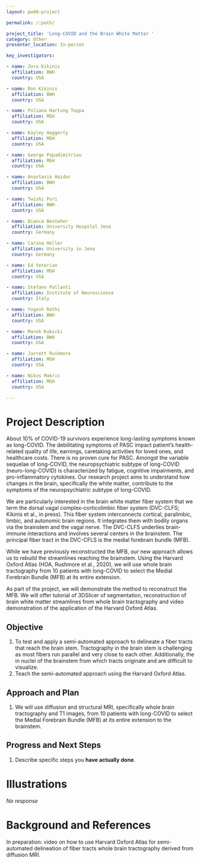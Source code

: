 ```yaml
---
layout: pw40-project

permalink: /:path/

project_title: 'Long-COVID and the Brain White Matter '
category: Other
presenter_location: In-person

key_investigators:

- name: Zora Kikinis
  affiliation: BWH
  country: USA

- name: Ron Kikinis
  affiliation: BWH
  country: USA

- name: Poliana Hartung Toppa
  affiliation: MGH
  country: USA

- name: Kayley Haggerty
  affiliation: MGH
  country: USA

- name: George Papadimitriou
  affiliation: MGH
  country: USA

- name: Anastasia Haidar
  affiliation: BWH
  country: USA

- name: Twishi Puri
  affiliation: BWH
  country: USA

- name: Bianca Besteher
  affiliation: University Hospital Jena
  country: Germany

- name: Carina Heller
  affiliation: University in Jena
  country: Germany

- name: Ed Yeterian
  affiliation: MGH
  country: USA

- name: Stefano Pallanti
  affiliation: Institute of Neuroscience
  country: Italy

- name: Yogesh Rathi
  affiliation: BWH
  country: USA

- name: Marek Kubicki
  affiliation: BWH
  country: USA

- name: Jarrett Rushmore
  affiliation: MGH
  country: USA

- name: Nikos Makris
  affiliation: MGH
  country: USA

---
```


# Project Description

<!-- Add a short paragraph describing the project. -->

About 10% of COVID-19 survivors experience long-lasting symptoms known as long-COVID. The debilitating symptoms of PASC impact patient’s health-related quality of life, earnings, caretaking activities for loved ones, and healthcare costs. There is no proven cure for PASC. Amongst the variable sequelae of long-COVID, the neuropsychiatric subtype of long-COVID (neuro-long-COVID) is characterized by fatigue, cognitive impairments, and pro-inflammatory cytokines. Our research project aims to understand how changes in the brain, specifically the white matter, contribute to the symptoms of the neuropsychiatric subtype of long-COVID.

We are particularly interested in the brain white matter fiber system that we term the dorsal vagal complex-corticolimbic fiber system (DVC-CLFS; Kikinis et al., in press). This fiber system interconnects cortical, paralimbic, limbic, and autonomic brain regions. It integrates them with bodily organs via the brainstem and the vagal nerve. The DVC-CLFS underlies brain-immune interactions and involves several centers in the brainstem. The principal fiber tract in the DVC-CFLS is the medial forebrain bundle (MFB).

While we have previously reconstructed the MFB, our new approach allows us to rebuild the streamlines reaching the brainstem. Using the Harvard Oxford Atlas (HOA, Rushmore et al., 2020), we will use whole brain tractography from 10 patients with long-COVID to select the Medial Forebrain Bundle (MFB) at its entire extension.

As part of the project, we will demonstrate the method to reconstruct the MFB. We will offer tutorial of 3DSlicer of segmentation, reconstruction of brain white matter streamlines from whole brain tractography and video demonstration of the application of the Harvard Oxford Atlas.

## Objective

<!-- Describe here WHAT you would like to achieve (what you will have as end result). -->

1.  To test and apply a semi-automated approach to delineate a fiber tracts that reach the brain stem. Tractography in the brain stem is challenging as most fibers run parallel and very close to each other. Additionally, the  in nuclei of the brainstem from which tracts originate and are difficult to visualize.
2.  Teach the semi-automated approach using the Harvard Oxford Atlas.

## Approach and Plan

<!-- Describe here HOW you would like to achieve the objectives stated above. -->

1. We will use diffusion and structural MRI, specifically whole brain tractography and T1 images, from 10 patients with long-COVID to select the Medial Forebrain Bundle (MFB) at its entire extension to the brainstem.

## Progress and Next Steps

<!-- Update this section as you make progress, describing of what you have ACTUALLY DONE.
     If there are specific steps that you could not complete then you can describe them here, too. -->

1.  Describe specific steps you **have actually done**.

# Illustrations

<!-- Add pictures and links to videos that demonstrate what has been accomplished. -->

*No response*

# Background and References

<!-- If you developed any software, include link to the source code repository.
     If possible, also add links to sample data, and to any relevant publications. -->

In preparation: video on how to use Harvard Oxford Atlas for semi-automated delineation of fiber tracts whole brain tractography derived from diffusion MRI.
